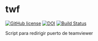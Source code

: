 # twf

[![GitHub license](https://sinfallas.files.wordpress.com/2016/02/gpl.png)](https://github.com/sinfallas/twf/blob/master/LICENSE)
[![DOI](https://zenodo.org/badge/94036382.svg)](https://zenodo.org/badge/latestdoi/94036382)
[![Build Status](https://travis-ci.org/sinfallas/twf.svg?branch=master)](https://travis-ci.org/sinfallas/twf)

Script para redirigir puerto de teamviewer
